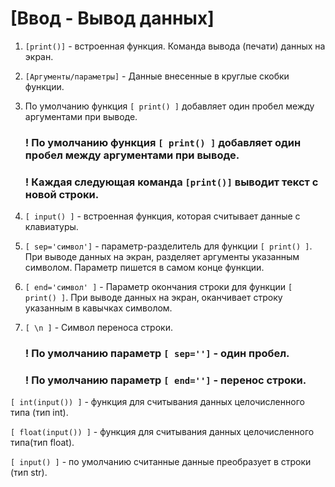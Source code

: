 # [Ввод - Вывод данных]

1. `[print()]` - встроенная функция. Команда вывода (печати) данных на экран.
   
3. `[Аргументы/параметры]` - Данные внесенные в круглые скобки функции.
   
5. По умолчанию функция `[ print() ]` добавляет один пробел между аргументами при выводе.

      ### ! По умолчанию функция `[ print() ]` добавляет один пробел между аргументами при выводе.
      ### ! Каждая следующая команда `[print()]` выводит текст с новой строки.

7. `[ input() ]` - встроенная функция, которая считывает данные с клавиатуры.
   
9. `[ sep='символ']` - параметр-разделитель для функции `[ print() ]`. При выводе данных на экран, разделяет аргументы указанным символом. Параметр пишется в самом конце функции.
    
11. `[ end='символ' ]` - Параметр окончания строки для функции `[ print() ]`. При выводе данных на экран, оканчивает строку указанным в кавычках символом.

13. `[ \n ]` - Символ переноса строки.

       ### ! По умолчанию параметр `[ sep='']` - один пробел.
       ### ! По умолчанию параметр `[ end='']` - перенос строки.



`[ int(input()) ]` - функция для считывания данных целочисленного типа (тип int).

`[ float(input()) ]` - функция для считывания данных целочисленного типа(тип float).

`[ input() ]` - по умолчанию считанные данные преобразует в строки (тип str).
